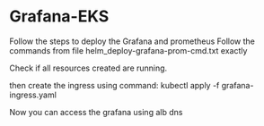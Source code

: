 # Grafana-EKS

Follow the steps to deploy the Grafana and prometheus
Follow the commands from file helm_deploy-grafana-prom-cmd.txt exactly


Check if all resources created are running.

then create the ingress using command: kubectl apply -f grafana-ingress.yaml

Now you can access the grafana using alb dns
